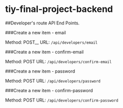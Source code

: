 # tiy-final-project-backend

##Developer's route API End Points.


###Create a new item - email

Method: POST__
URL: `/api/developers/email`

###Create a new item - confirm-email

Method: POST
URL: `/api/developers/confirm-email`


###Create a new item - password

Method: POST
URL: `/api/developers/password`

###Create a new item - confirm-password

Method: POST
URL: `/api/developers/confirm-password`